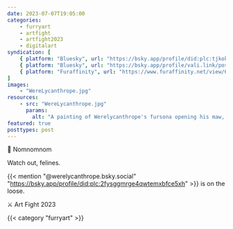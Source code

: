 ```yaml
---
date: 2023-07-07T19:05:00
categories:
    - furryart
    - artfight
    - artfight2023
    - digitalart
syndication: [
    { platform: "Bluesky", url: "https://bsky.app/profile/did:plc:tjkokzqdnfzzlaxdjjzzzi5b/post/3k7wob4lobu25", hidden: true },
    { platform: "Bluesky", url: "https://bsky.app/profile/vali.link/post/3k7wob4lobu25" },
    { platform: "Furaffinity", url: "https://www.furaffinity.net/view/61354441/" }
]
images:
    - "WereLycanthrope.jpg"
resources:
    - src: "WereLycanthrope.jpg"
      params:
        alt: "A painting of Werelycanthrope's fursona opening his maw, ready to eat a sandwich. A cat's head is peeking out of the front of the sandwich."
featured: true
posttypes: post
---
```

🥪 Nomnomnom

Watch out, felines. 

{{< mention "@werelycanthrope.bsky.social" "https://bsky.app/profile/did:plc:2fysggmrge4qwtemxbfce5xh" >}} is on the loose.

⚔️ Art Fight 2023

{{< category "furryart" >}}
